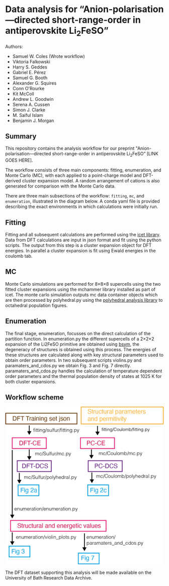 # Data analysis for &ldquo;Anion-polarisation&mdash;directed short-range-order in antiperovskite Li<sub>2</sub>FeSO&rdquo;

Authors:
- Samuel W. Coles (Wrote workflow)
- Viktoria Falkowski
- Harry S. Geddes
- Gabriel E. Pérez
- Samuel G. Booth
- Alexander G. Squires 
- Conn O'Rourke
- Kit McColl
- Andrew L. Goodwin
- Serena A. Cussen
- Simon J. Clarke
- M. Saiful Islam
- Benjamin J. Morgan

## Summary

This repository contains the analysis workflow for our preprint "Anion-polarisation&mdash;directed short-range-order in antiperovskite Li<sub>2</sub>FeSO” [LINK GOES HERE].

The workflow consists of three main components: fitting, enumeration, and Monte Carlo (MC), with each applied to a point-charge model and DFT-derived cluster expansion model. A random arrangement of cations is also generated for comparison with the Monte Carlo data. 

There are three main subsections of the workflow: `fitting`, `mc`, and `enumeration`, illustrated in the diagram below. 
A conda yaml file is provided describing the exact environments in which calculations were initially run.

## Fitting

Fitting and all subsequent calculations are performed using the [icet library](https://icet.materialsmodeling.org). Data from DFT calculations are input in json format and fit using the python scripts. The output from this step is a cluster expansion object for DFT energies. In parallel a cluster expansion is fit using Ewald energies in the coulomb tab.

## MC

Monte Carlo simulations are performed for 8&times;8&times;8 supercells using the two fitted cluster expansions using the mchammer library installed as part of icet. The monte carlo simulation outputs mc data container objects which are then processed by polyhedral.py using the [polyhedral analysis library](https://polyhedral-analysis.readthedocs.io/en/latest/) to octahedral population figures.

## Enumeration

The final stage, enumeration, focusses on the direct calculation of the partition function. In enumeration.py the different supercells of a 2&times;2&times;2 expansion of the Li2FeSO primitive are obtained using [bsym](https://joss.theoj.org/papers/10.21105/joss.00370), the degeneracy of structures is obtained using this process. The energies of these structures are calculated along with key structural parameters used to obtain order parameters. In two subsequent scripts violins.py and paramaters_and_cdos.py we obtain Fig. 3 and Fig. 7 directly. paramaters_and_cdos.py handles the calculation of temperature dependent order parameters and the thermal population density of states at 1025 K for both cluster expansions.

## Workflow scheme

![](./workflow.png)

The DFT dataset supporting this analysis will be made available on the University of Bath Research Data Archive.
